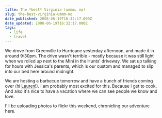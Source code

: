 ```yaml
---
title: The *best* Virginia (ummm. no)
slug: the-best-virginia-ummm-no
date_published: 2008-06-19T16:32:17.000Z
date_updated: 2008-06-19T16:32:17.000Z
tags:
  - life
  - travel
---
```


We drove from Greenville to Hurricane yesterday afternoon, and made it in around 9:30pm. The drive wasn't terrible - mostly because it was still light when we rolled up next to the Mini in the Hunts' driveway. We sat up talking for hours with Jessica's parents, which is our custom and managed to slip into our bed here around midnight.

We are hosting a barbecue tomorrow and have a bunch of friends coming over (hi [Lauren](http://laurensusanna.wordpress.com)!). I am probably most excited for this. Because I get to cook. And also it's nice to have a vacation where we can see people we know and love.

I'll be uploading photos to flickr this weekend, chronicling our adventure here.
